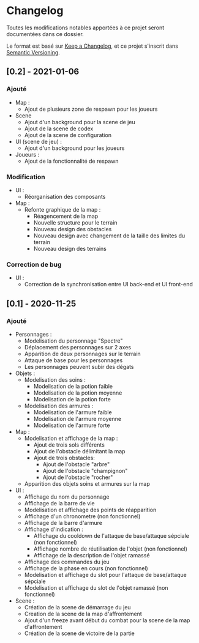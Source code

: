 # Changelog
Toutes les modifications notables apportées à ce projet seront documentées dans ce dossier.

Le format est basé sur [Keep a Changelog](https://keepachangelog.com/en/1.0.0/),
et ce projet s'inscrit dans [Semantic Versioning](https://semver.org/spec/v2.0.0.html).

## [0.2] - 2021-01-06
### Ajouté
- Map :
  - Ajout de plusieurs zone de respawn pour les joueurs
- Scene
  - Ajout d'un background pour la scene de jeu
  - Ajout de la scene de codex
  - Ajout de la scene de configuration
- UI (scene de jeu) :
  - Ajout d'un background pour les joueurs
- Joueurs :
  - Ajout de la fonctionnalité de respawn

### Modification
- UI :
  - Réorganisation des composants
- Map :
  - Refonte graphique de la map :
    - Réagencement de la map
    - Nouvelle structure pour le terrain
    - Nouveau design des obstacles
    - Nouveau design avec changement de la taille des limites du terrain
    - Nouveau design des terrains

### Correction de bug
- UI :
  - Correction de la synchronisation entre UI back-end et UI front-end

## [0.1] - 2020-11-25
### Ajouté
- Personnages :
  - Modelisation du personnage "Spectre"
  - Déplacement des personnages sur 2 axes
  - Apparition de deux personnages sur le terrain
  - Attaque de base pour les personnages
  - Les personnages peuvent subir des dégats
- Objets :
  - Modelisation des soins :
    - Modelisation de la potion faible
    - Modelisation de la potion moyenne
    - Modelisation de la potion forte
  - Modelisation des armures :
    - Modelisation de l'armure faible
    - Modelisation de l'armure moyenne
    - Modelisation de l'armure forte
- Map :
  - Modelisation et affichage de la map :
    - Ajout de trois sols différents
    - Ajout de l'obstacle délimitant la map
    - Ajout de trois obstacles:
      - Ajout de l'obstacle "arbre"
      - Ajout de l'obstacle "champignon"
      - Ajout de l'obstacle "rocher"
  - Apparition des objets soins et armures sur la map
- UI :
  - Affichage du nom du personnage
  - Affichage de la barre de vie
  - Modelisation et affichage des points de réapparition
  - Affichage d'un chronometre (non fonctionnel)
  - Affichage de la barre d'armure
  - Affichage d'indication :
    - Affichage du cooldown de l'attaque de base/attaque sépciale (non fonctionnel)
    - Affichage nombre de réutilisation de l'objet (non fonctionnel)
    - Affichage de la description de l'objet ramassé
  - Affichage des commandes du jeu
  - Affichage de la phase en cours (non fonctionnel)
  - Modelisation et affichage du slot pour l'attaque de base/attaque sépciale
  - Modelisation et affichage du slot de l'objet ramassé (non fonctionnel)
- Scene :
  - Création de la scene de démarrage du jeu
  - Creation de la scene de la map d'affrontement
  - Ajout d'un freeze avant début du combat pour la scene de la map d'affrontement
  - Création de la scene de victoire de la partie
